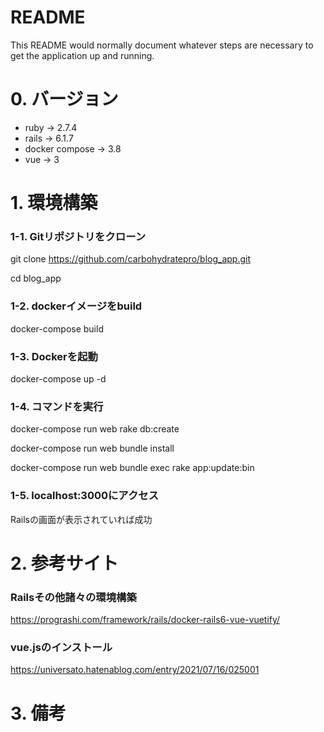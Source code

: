 # README

This README would normally document whatever steps are necessary to get the
application up and running.

# 0. バージョン
- ruby -> 2.7.4
- rails -> 6.1.7
- docker compose -> 3.8
- vue -> 3

# 1. 環境構築
### 1-1. Gitリポジトリをクローン
git clone https://github.com/carbohydratepro/blog_app.git

cd blog_app

### 1-2. dockerイメージをbuild
docker-compose build

### 1-3. Dockerを起動
docker-compose up -d

### 1-4. コマンドを実行
docker-compose run web rake db:create

docker-compose run web bundle install

docker-compose run web bundle exec rake app:update:bin

### 1-5. localhost:3000にアクセス
Railsの画面が表示されていれば成功

# 2. 参考サイト
### Railsその他諸々の環境構築
https://prograshi.com/framework/rails/docker-rails6-vue-vuetify/

### vue.jsのインストール
https://universato.hatenablog.com/entry/2021/07/16/025001

# 3. 備考

